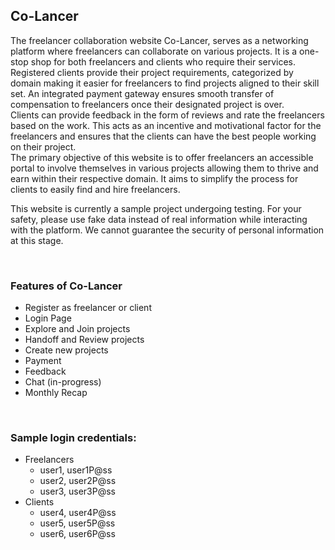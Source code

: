 ## Co-Lancer   
The freelancer collaboration website Co-Lancer, serves as a networking platform where freelancers can collaborate on various projects. It is a one-stop shop for both freelancers and clients who require their services. Registered clients provide their project requirements, categorized by domain making it easier for freelancers to find projects aligned to their skill set. An integrated payment gateway ensures smooth transfer of compensation to freelancers once their designated project is over.   
Clients can provide feedback in the form of reviews and rate the freelancers based on the work. This acts as an incentive and motivational factor for the freelancers and ensures that the clients can have the best people working on their project.   
The primary objective of this website is to offer freelancers an accessible portal to involve themselves in various projects allowing them to thrive and earn within their respective domain. It aims to simplify the process for clients to easily find and hire freelancers.   

This website is currently a sample project undergoing testing. For your safety, please use fake data instead of real information while interacting with the platform. We cannot guarantee the security of personal information at this stage.   

<br/>   

### Features of Co-Lancer
- Register as freelancer or client
- Login Page
- Explore and Join projects
- Handoff and Review projects
- Create new projects
- Payment
- Feedback
- Chat (in-progress)
- Monthly Recap   

<br/>   

### Sample login credentials:
- Freelancers
  - user1, user1P@ss
  - user2, user2P@ss
  - user3, user3P@ss
- Clients
  - user4, user4P@ss
  - user5, user5P@ss
  - user6, user6P@ss
